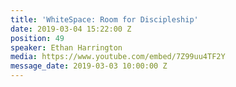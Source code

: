 ```yaml
---
title: 'WhiteSpace: Room for Discipleship'
date: 2019-03-04 15:22:00 Z
position: 49
speaker: Ethan Harrington
media: https://www.youtube.com/embed/7Z99uu4TF2Y
message_date: 2019-03-03 10:00:00 Z
---
```



